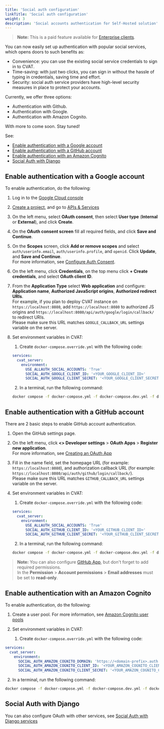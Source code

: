 ```yaml
---
title: 'Social auth configuration'
linkTitle: 'Social auth configuration'
weight: 3
description: 'Social accounts authentication for Self-Hosted solution'
---
```


> **Note:** This is a paid feature available for [Enterprise clients](https://www.cvat.ai/pricing/on-prem).

You can now easily set up authentication with popular social services, which opens doors to
such benefits as:

- Convenience: you can use the existing
  social service credentials to sign in to CVAT.
- Time-saving: with just two clicks, you can
  sign in without the hassle of typing in сredentials, saving time and effort.
- Security: social auth service providers have
  high-level security measures in place to protect your accounts.

Currently, we offer three options:

- Authentication with Github.
- Authentication with Google.
- Authentication with Amazon Cognito.

With more to come soon. Stay tuned!

See:

- [Enable authentication with a Google account](#enable-authentication-with-a-google-account)
- [Enable authentication with a GitHub account](#enable-authentication-with-a-github-account)
- [Enable authentication with an Amazon Cognito](#enable-authentication-with-an-amazon-cognito)
- [Social Auth with Django](#social-auth-with-django)

## Enable authentication with a Google account

To enable authentication, do the following:

1. Log in to the [Google Cloud console](https://console.cloud.google.com/)
2. [Create a project](https://cloud.google.com/resource-manager/docs/creating-managing-projects),
   and go to [APIs & Services](https://console.cloud.google.com/apis/)
3. On the left menu, select **OAuth consent**, then select
   **User type** (**Internal** or **External**), and click **Create**.
4. On the **OAuth consent screen** fill all required fields, and click **Save and Continue**.
5. On the **Scopes** screen, click **Add or remove scopes** and
   select `auth/userinfo.email`, `auth/userinfo.profile`, and `openid`.
   Click **Update**, and **Save and Continue**.
   <br>For more information, see [Configure Auth Consent](https://developers.google.com/workspace/guides/configure-oauth-consent).
6. On the left menu, click **Credentials**, on the top
   menu click **+ Create credentials**, and select **OAuth client ID**.
7. From the **Application Type** select **Web application** and
   configure: **Application name**, **Authorized JavaScript origins**, **Authorized redirect URIs**.
   <br> For example, if you plan to deploy CVAT instance on `https://localhost:8080`, add `https://localhost:8080`
   to authorized JS origins and `https://localhost:8080/api/auth/google/login/callback/` to redirect URIs.
   <br>Please make sure this URL matches `GOOGLE_CALLBACK_URL` settings variable on the server.

8. Set environment variables in CVAT:

   1. Create `docker-compose.override.yml` with the following code:

   ```yaml
   services:
     cvat_server:
       environment:
         USE_ALLAUTH_SOCIAL_ACCOUNTS: 'True'
         SOCIAL_AUTH_GOOGLE_CLIENT_ID: '<YOUR_GOOGLE_CLIENT_ID>'
         SOCIAL_AUTH_GOOGLE_CLIENT_SECRET: '<YOUR_GOOGLE_CLIENT_SECRET>'
   ```

   2. In a terminal, run the following command:

   ```bash
   docker compose -f docker-compose.yml -f docker-compose.dev.yml -f docker-compose.override.yml up -d --build
   ```

## Enable authentication with a GitHub account

There are 2 basic steps to enable GitHub account authentication.

1. Open the GitHub settings page.
2. On the left menu, click **<> Developer settings** > **OAuth Apps** > **Register new application**.
   <br>For more information, see [Creating an OAuth App](https://docs.github.com/en/developers/apps/building-oauth-apps/creating-an-oauth-app)
3. Fill in the name field, set the homepage URL (for example: `https://localhost:8080`),
   and authorization callback URL (for example: `https://localhost:8080/api/auth/github/login/callback/`).
   <br>Please make sure this URL matches `GITHUB_CALLBACK_URL` settings variable on the server.
4. Set environment variables in CVAT:

   1. Create `docker-compose.override.yml` with the following code:

   ```yaml
   services:
     cvat_server:
       environment:
         USE_ALLAUTH_SOCIAL_ACCOUNTS: 'True'
         SOCIAL_AUTH_GITHUB_CLIENT_ID: '<YOUR_GITHUB_CLIENT_ID>'
         SOCIAL_AUTH_GITHUB_CLIENT_SECRET: '<YOUR_GITHUB_CLIENT_SECRET>'
   ```

   2. In a terminal, run the following command:

   ```bash
   docker compose -f docker-compose.yml -f docker-compose.dev.yml -f docker-compose.override.yml up -d --build
   ```

> **Note:** You can also configure [GitHub App](https://docs.github.com/en/developers/apps/building-github-apps/creating-a-github-app),
> but don't forget to add required permissions.
> <br>In the **Permission** > **Account permissions** > **Email addresses** must be set to **read-only**.

## Enable authentication with an Amazon Cognito

To enable authentication, do the following:

1. Create a user pool. For more information,
   see [Amazon Cognito user pools](https://docs.aws.amazon.com/cognito/latest/developerguide/cognito-user-identity-pools.html)

2. Set environment variables in CVAT:

   1. Create `docker-compose.override.yml` with the following code:

<!--lint disable maximum-line-length-->

```yaml
services:
  cvat_server:
    environment:
      SOCIAL_AUTH_AMAZON_COGNITO_DOMAIN: 'https://<domain-prefix>.auth.us-east-1.amazoncognito.com'
      SOCIAL_AUTH_AMAZON_COGNITO_CLIENT_ID: '<YOUR_AMAZON_COGNITO_CLIENT_ID>'
      SOCIAL_AUTH_AMAZON_COGNITO_CLIENT_SECRET: '<YOUR_AMAZON_COGNITO_CLIENT_SECRET>'
```

<!--lint enable maximum-line-length-->

2. In a terminal, run the following command:

```bash
docker compose -f docker-compose.yml -f docker-compose.dev.yml -f docker-compose.override.yml up -d --build
```

## Social Auth with Django

You can also configure OAuth with other services,
see [Social Auth with Django services](https://django-allauth.readthedocs.io/en/latest/providers.html)
